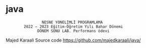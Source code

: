 # java
                    NESNE YÖNELİMLİ PROGRAMLAMA
            2022 – 2023 Eğitim-Öğretim Yılı Bahar Dönemi
                  DÖNEM SONU LAB. Performans ödevi
                 
                 
Majed Karaali
Source code  https://github.com/majedkaraali/java/
